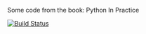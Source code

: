 Some code from the book: Python In Practice

[![Build Status](https://travis-ci.org/banbanchs/Python_In_Practice.svg)](https://travis-ci.org/banbanchs/Python_In_Practice)
